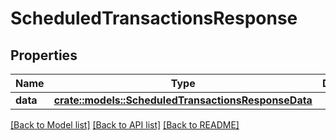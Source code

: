 # ScheduledTransactionsResponse

## Properties

Name | Type | Description | Notes
------------ | ------------- | ------------- | -------------
**data** | [**crate::models::ScheduledTransactionsResponseData**](ScheduledTransactionsResponse_data.md) |  | 

[[Back to Model list]](../README.md#documentation-for-models) [[Back to API list]](../README.md#documentation-for-api-endpoints) [[Back to README]](../README.md)


